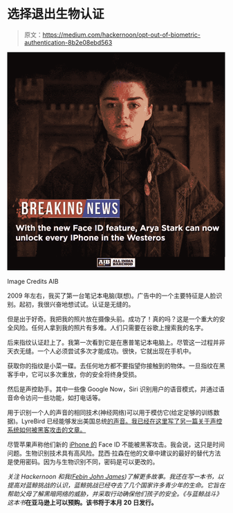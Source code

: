 # 选择退出生物认证

> 原文：<https://medium.com/hackernoon/opt-out-of-biometric-authentication-8b2e08ebd563>

![](img/500f5f1454a7fc929b0de518e3956556.png)

Image Credits AIB

2009 年左右，我买了第一台笔记本电脑(联想)。广告中的一个主要特征是人脸识别。起初，我很兴奋地想试试。认证是无缝的。

但是出于好奇。我把我的照片放在摄像头前。成功了！真的吗？这是一个重大的安全风险。任何人拿到我的照片有多难。人们只需要在谷歌上搜索我的名字。

后来指纹认证赶上了。我第一次看到它是在惠普笔记本电脑上。尽管这一过程并非天衣无缝。一个人必须尝试多次才能成功。很快，它就出现在手机中。

获取你的指纹是小菜一碟。去任何地方都不要指望你接触到的物体。一旦指纹在黑客手中，它可以多次重放，你的安全将终身受损。

然后是声控助手。其中一些像 Google Now，Siri 识别用户的语音模式，并通过语音命令访问一些功能，如打电话等。

用于识别一个人的声音的相同技术(神经网络)可以用于模仿它(给定足够的训练数据)。LyreBird 已经能够发出美国总统[的声音。](https://lyrebird.ai/demo/?utm_source=hashnode.com)[我已经在这里写了另一篇关于声控系统如何被黑客攻击的文章。](https://hackernoon.com/inaudible-voice-commands-can-hack-siri-google-now-alexa-3ebc654e0ad6)

尽管苹果声称他们新的 [iPhone 的](http://amzn.to/2wnsyrB) Face ID 不能被黑客攻击。我会说，这只是时间问题。生物识别技术具有高风险。昆西·拉森在他的文章中建议的最好的替代方法是使用密码。因为与生物识别不同，密码是可以更改的。

*关注 Hackernoon 和我(*[*Febin John James*](https://medium.com/u/75a616711f4e?source=post_page-----8b2e08ebd563--------------------------------)*)了解更多故事。我还在写一本书，以提高对蓝鲸挑战的认识，蓝鲸挑战已经夺去了几个国家许多青少年的生命。它旨在帮助父母了解黑暗网络的威胁，并采取行动确保他们孩子的安全。《与蓝鲸战斗》这本书*[](http://amzn.to/2gSdZXk)**在亚马逊上可以预购。该书将于本月 20 日发行。**